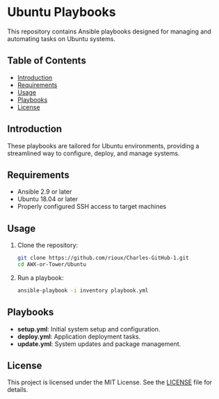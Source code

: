 # Ubuntu Playbooks

This repository contains Ansible playbooks designed for managing and automating tasks on Ubuntu systems.

## Table of Contents

- [Introduction](#introduction)
- [Requirements](#requirements)
- [Usage](#usage)
- [Playbooks](#playbooks)
- [License](#license)

## Introduction

These playbooks are tailored for Ubuntu environments, providing a streamlined way to configure, deploy, and manage systems.

## Requirements

- Ansible 2.9 or later
- Ubuntu 18.04 or later
- Properly configured SSH access to target machines

## Usage

1. Clone the repository:
    ```bash
    git clone https://github.com/rioux/Charles-GitHub-1.git
    cd AWX-or-Tower/Ubuntu
    ```

2. Run a playbook:
    ```bash
    ansible-playbook -i inventory playbook.yml
    ```

## Playbooks

- **setup.yml**: Initial system setup and configuration.
- **deploy.yml**: Application deployment tasks.
- **update.yml**: System updates and package management.

## License

This project is licensed under the MIT License. See the [LICENSE](LICENSE) file for details.